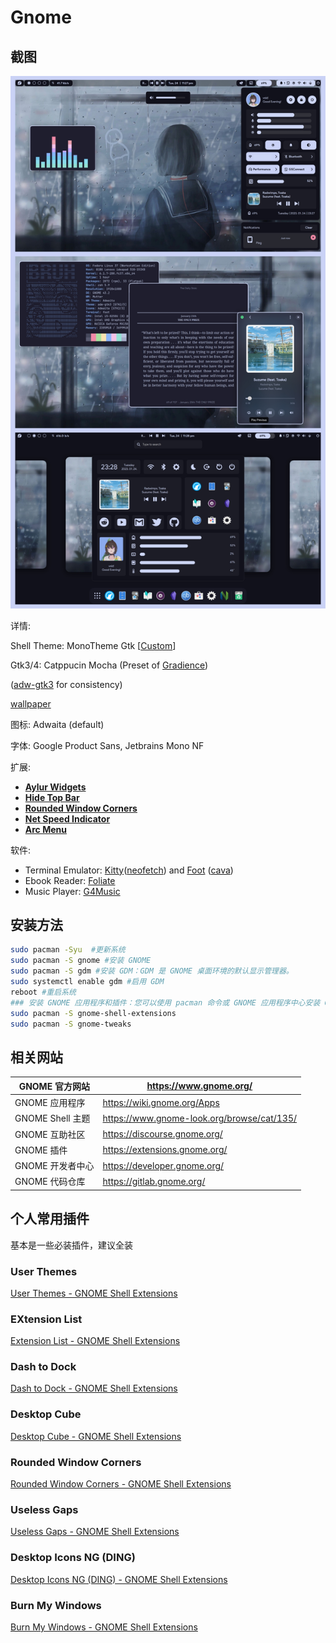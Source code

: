 # Gnome
## 截图
![](../img/gnome.jpg)

详情:

Shell Theme: MonoTheme Gtk [[Custom](https://github.com/lime-desu/dootsfile/tree/monochrome/themes/MonoTheme%20-%20Catppuccin%20(Mocha:%20Lavender))]

Gtk3/4: Catppucin Mocha (Preset of [Gradience](https://gradience.atrophaneura.tech/))

([adw-gtk3](https://github.com/lassekongo83/adw-gtk3) for consistency)

[wallpaper](https://github.com/FrenzyExists/wallpapers/blob/58db85af2bee1fbeb8ec48d60133f86952e833f7/Anime/sad-girl.png)

图标: Adwaita (default)

字体: Google Product Sans, Jetbrains Mono NF

扩展:

- [**Aylur Widgets**](https://extensions.gnome.org/extension/5338/aylurs-widgets/) 
- [**Hide Top Bar**](https://extensions.gnome.org/extension/545/hide-top-bar/)
- [**Rounded Window Corners**](https://extensions.gnome.org/extension/5237/rounded-window-corners/) 
- [**Net Speed Indicator**](https://extensions.gnome.org/extension/104/netspeed/)
- [**Arc Menu**](https://extensions.gnome.org/extension/3628/arcmenu/) 

软件:

- Terminal Emulator: [Kitty](https://sw.kovidgoyal.net/kitty/)([neofetch](https://github.com/dylanaraps/neofetch)) and [Foot](https://codeberg.org/dnkl/foot) ([cava](https://github.com/karlstav/cava))
- Ebook Reader: [Foliate](https://github.com/johnfactotum/foliate)
- Music Player: [G4Music](https://gitlab.gnome.org/neithern/g4music)

## 安装方法

```bash
sudo pacman -Syu  #更新系统
sudo pacman -S gnome #安装 GNOME
sudo pacman -S gdm #安装 GDM：GDM 是 GNOME 桌面环境的默认显示管理器。
sudo systemctl enable gdm #启用 GDM
reboot #重启系统
### 安装 GNOME 应用程序和插件：您可以使用 pacman 命令或 GNOME 应用程序中心安装 GNOME 应用程序和插件
sudo pacman -S gnome-shell-extensions
sudo pacman -S gnome-tweaks
```

## 相关网站

| GNOME 官方网站   | https://www.gnome.org/                     |
| ---------------- | ------------------------------------------ |
| GNOME 应用程序   | https://wiki.gnome.org/Apps                |
| GNOME Shell 主题 | https://www.gnome-look.org/browse/cat/135/ |
| GNOME 互助社区   | https://discourse.gnome.org/               |
| GNOME 插件       | https://extensions.gnome.org/              |
| GNOME 开发者中心 | https://developer.gnome.org/               |
| GNOME 代码仓库   | https://gitlab.gnome.org/                  |

## 个人常用插件

基本是一些必装插件，建议全装

### User Themes

[User Themes - GNOME Shell Extensions](https://extensions.gnome.org/extension/19/user-themes/)

### EXtension List

[Extension List - GNOME Shell Extensions](https://extensions.gnome.org/extension/3088/extension-list/)

### Dash to Dock

[Dash to Dock - GNOME Shell Extensions](https://extensions.gnome.org/extension/307/dash-to-dock/)

### Desktop Cube

[Desktop Cube - GNOME Shell Extensions](https://extensions.gnome.org/extension/4648/desktop-cube/)

### Rounded Window Corners

[Rounded Window Corners - GNOME Shell Extensions](https://extensions.gnome.org/extension/5237/rounded-window-corners/)

### Useless Gaps

[Useless Gaps - GNOME Shell Extensions](https://extensions.gnome.org/extension/4684/useless-gaps/)

### Desktop Icons NG (DING)

[Desktop Icons NG (DING) - GNOME Shell Extensions](https://extensions.gnome.org/extension/2087/desktop-icons-ng-ding/)

### Burn My Windows

[Burn My Windows - GNOME Shell Extensions](https://extensions.gnome.org/extension/4679/burn-my-windows/)